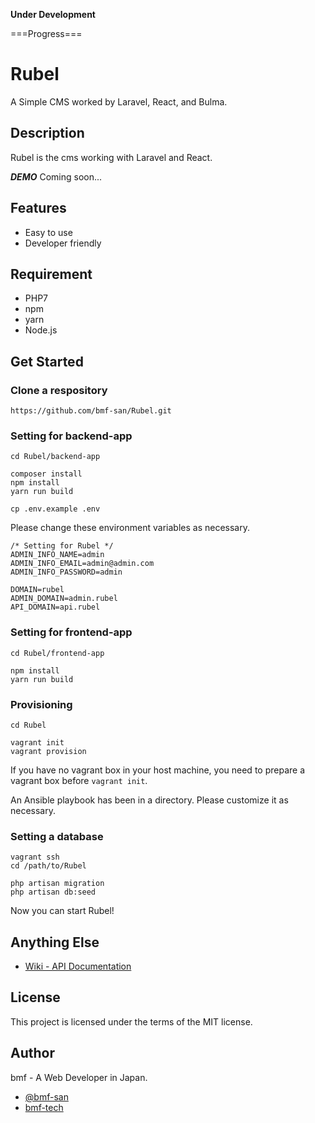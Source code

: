 **Under Development**

===Progress===


# Rubel
A Simple CMS worked by Laravel, React, and Bulma.

## Description
Rubel is the cms working with Laravel and React.

***DEMO***
Coming soon...

## Features
+ Easy to use
+ Developer friendly

## Requirement
+ PHP7
+ npm
+ yarn
+ Node.js

## Get Started

### Clone a respository
```
https://github.com/bmf-san/Rubel.git
```

### Setting for backend-app
```
cd Rubel/backend-app

composer install
npm install
yarn run build

cp .env.example .env
```

Please change these environment variables as necessary.

```
/* Setting for Rubel */
ADMIN_INFO_NAME=admin
ADMIN_INFO_EMAIL=admin@admin.com
ADMIN_INFO_PASSWORD=admin

DOMAIN=rubel
ADMIN_DOMAIN=admin.rubel
API_DOMAIN=api.rubel
```

### Setting for frontend-app

```
cd Rubel/frontend-app

npm install
yarn run build
```

### Provisioning

```
cd Rubel

vagrant init
vagrant provision
```

If you have no vagrant box in your host machine, you need to prepare a vagrant box before `vagrant init`.

An Ansible playbook has been in a directory. 
Please customize it as necessary.

### Setting a database

```
vagrant ssh
cd /path/to/Rubel

php artisan migration
php artisan db:seed
```

Now you can start Rubel!

## Anything Else
+ [Wiki - API Documentation](https://github.com/bmf-san/laravel-react-blog-boilerplate/wiki/API-Documentation)

## License
This project is licensed under the terms of the MIT license.

## Author
bmf - A Web Developer in Japan.

+ [@bmf-san](https://twitter.com/bmf_san)
+ [bmf-tech](http://bmf-tech.com/)
